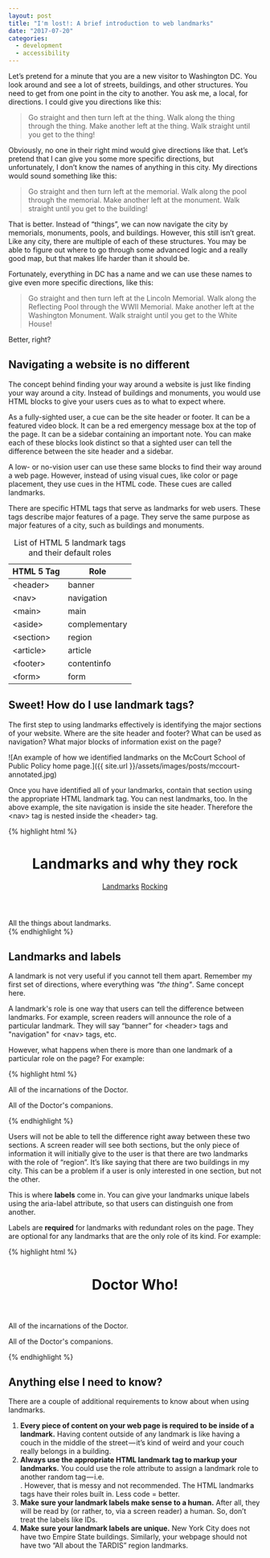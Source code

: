 ```yaml
---
layout: post
title: "I'm lost!: A brief introduction to web landmarks"
date: "2017-07-20"
categories:
  - development
  - accessibility
---
```


Let’s pretend for a minute that you are a new visitor to Washington DC. You look around and see a lot of streets, buildings, and other structures. You need to get from one point in the city to another. You ask me, a local, for directions. I could give you directions like this:

<blockquote>
  <p>
    Go straight and then turn left at the thing. Walk along the thing through the thing. Make another left at the thing. Walk straight until you get to the thing!
  </p>
</blockquote>

Obviously, no one in their right mind would give directions like that. Let’s pretend that I can give you some more specific directions, but unfortunately, I don’t know the names of anything in this city. My directions would sound something like this:

<blockquote>
  <p>
    Go straight and then turn left at the memorial. Walk along the pool through the memorial. Make another left at the monument. Walk straight until you get to the building!
  </p>
</blockquote>

That is better. Instead of “things”, we can now navigate the city by memorials, monuments, pools, and buildings. However, this still isn’t great. Like any city, there are multiple of each of these structures. You may be able to figure out where to go through some advanced logic and a really good map, but that makes life harder than it should be.

Fortunately, everything in DC has a name and we can use these names to give even more specific directions, like this:

<blockquote>
  <p>
    Go straight and then turn left at the Lincoln Memorial. Walk along the Reflecting Pool through the WWII Memorial. Make another left at the Washington Monument. Walk straight until you get to the White House!
  </p>
</blockquote>

Better, right?

<h2>Navigating a website is no different</h2>

The concept behind finding your way around a website is just like finding your way around a city. Instead of buildings and monuments, you would use HTML blocks to give your users cues as to what to expect where.

As a fully-sighted user, a cue can be the site header or footer. It can be a featured video block. It can be a red emergency message box at the top of the page. It can be a sidebar containing an important note. You can make each of these blocks look distinct so that a sighted user can tell the difference between the site header and a sidebar.

A low- or no-vision user can use these same blocks to find their way around a web page. However, instead of using visual cues, like color or page placement, they use cues in the HTML code. These cues are called landmarks.

There are specific HTML tags that serve as landmarks for web users. These tags describe major features of a page. They serve the same purpose as major features of a city, such as buildings and monuments.

<table>
  <caption class="sr-only">List of HTML 5 landmark tags and their default roles</caption>

  <thead>
    <tr>
      <th>HTML 5 Tag</th>
      <th>Role</th>
    </tr>
  </thead>

  <tbody>
    <tr>
      <td>&lt;header&gt;</td>
      <td>banner</td>
    </tr>
    <tr>
      <td>&lt;nav&gt;</td>
      <td>navigation</td>
    </tr>
    <tr>
      <td>&lt;main&gt;</td>
      <td>main</td>
    </tr>
    <tr>
      <td>&lt;aside&gt;</td>
      <td>complementary</td>
    </tr>
    <tr>
      <td>&lt;section&gt;</td>
      <td>region</td>
    </tr>
    <tr>
      <td>&lt;article&gt;</td>
      <td>article</td>
    </tr>
    <tr>
      <td>&lt;footer&gt;</td>
      <td>contentinfo</td>
    </tr>
    <tr>
      <td>&lt;form&gt;</td>
      <td>form</td>
    </tr>
  </tbody>
</table>

<h2>Sweet! How do I use landmark tags?</h2>

The first step to using landmarks effectively is identifying the major sections of your website. Where are the site header and footer? What can be used as navigation? What major blocks of information exist on the page?

![An example of how we identified landmarks on the McCourt School of Public Policy home page.]({{ site.url }}/assets/images/posts/mccourt-annotated.jpg)

Once you have identified all of your landmarks, contain that section using the appropriate HTML landmark tag. You can nest landmarks, too. In the above example, the site navigation is inside the site header. Therefore the &lt;nav&gt; tag is nested inside the &lt;header&gt; tag.

{% highlight html %}
<header>
  <h1>Landmarks and why they rock</h1>
  <nav>
    <a href="#">Landmarks</a>
    <a href="#">Rocking</a>
  </nav>
</header>

<section>
  All the things about landmarks.
</section>
{% endhighlight %}

<h2>Landmarks and labels</h2>

A landmark is not very useful if you cannot tell them apart. Remember my first set of directions, where everything was <em>"the thing"</em>. Same concept here.

A landmark's role is one way that users can tell the difference between landmarks. For example, screen readers will announce the role of a particular landmark. They will say “banner” for &lt;header&gt; tags and "navigation" for &lt;nav&gt; tags, etc.

However, what happens when there is more than one landmark of a particular role on the page? For example:

{% highlight html %}
<section>
  <p>All of the incarnations of the Doctor.</p>
</section>

<section>
  <p>All of the Doctor's companions.</p>
</section>
{% endhighlight %}

Users will not be able to tell the difference right away between these two sections. A screen reader will see both sections, but the only piece of information it will initially give to the user is that there are two landmarks with the role of “region”. It’s like saying that there are two buildings in my city. This can be a problem if a user is only interested in one section, but not the other.

This is where <strong>labels</strong> come in. You can give your landmarks unique labels using the aria-label attribute, so that users can distinguish one from another.

Labels are <strong>required</strong> for landmarks with redundant roles on the page. They are optional for any landmarks that are the only role of its kind. For example:

{% highlight html %}
<header>
  <h1>Doctor Who!</h1>
</header>

<section aria-label="The Doctor">
  <p>All of the incarnations of the Doctor.</p>
</section>

<section aria-label="The Doctor's companions">
  <p>All of the Doctor's companions.</p>
</section>
{% endhighlight %}

<h2>Anything else I need to know?</h2>

There are a couple of additional requirements to know about when using landmarks.

<ol>
<li><b>Every piece of content on your web page is required to be inside of a landmark.</b> Having content outside of any landmark is like having a couch in the middle of the street — it’s kind of weird and your couch really belongs in a building.</li>
<li><b>Always use the appropriate HTML landmark tag to markup your landmarks.</b> You could use the role attribute to assign a landmark role to another random tag — i.e. <div role=”banner”>. However, that is messy and not recommended. The HTML landmarks tags have their roles built in. Less code = better.</li>
<li><b>Make sure your landmark labels make sense to a human.</b> After all, they will be read by (or rather, to, via a screen reader) a human. So, don’t treat the labels like IDs.</li>
<li><b>Make sure your landmark labels are unique.</b> New York City does not have two Empire State buildings. Similarly, your webpage should not have two “All about the TARDIS” region landmarks.</li>
</ol>

